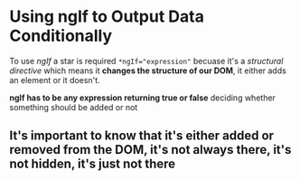 # Using ngIf to Output Data Conditionally

To use _ngIf_ a star is required `*ngIf="expression"` becuase it's a _structural directive_ which means it **changes the structure of our DOM**, it either adds an element or it doesn't.

**ngIf has to be any expression returning true or false** deciding whether something should be added or not

## It's important to know that it's either added or removed from the DOM, it's not always there, it's not hidden, it's just not there
